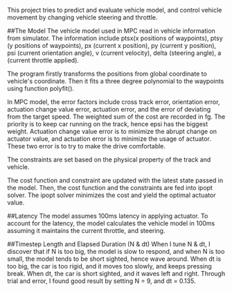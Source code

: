 This project tries to predict and evaluate vehicle model, and control vehicle movement by changing vehicle steering and throttle.


##The Model
The vehicle model used in MPC read in vehicle information from simulator. The information include ptsx(x positions of waypoints), ptsy (y positions of waypoints), px (current x position), py (current y position), psi (current orientation angle), v (current velocity), delta (steering angle), a (current throttle applied). 

The program firstly transforms the positions from global coordinate to vehicle's coordinate. Then it fits a three degree polynomial to the waypoints using function polyfit().

In MPC model, the error factors include cross track error, orientation error, actuation change value error, actuation error, and the error of deviating from the target speed. The weighted sum of the cost are recorded in fg. The priority is to keep car running on the track, hence epsi has the biggest weight. Actuation change value error is to minimize the abrupt change on actuator value, and actuation error is to minimize the usage of actuator. These two error is to try to make the drive comfortable. 

The constraints are set based on the physical property of the track and vehicle. 

The cost function and constraint are updated with the latest state passed in the model. Then, the cost function and the constraints are fed into ipopt solver. The ipopt solver minimizes the cost and yield the optimal actuator value. 


##Latency
The model assumes 100ms latency in applying actuator. To account for the latency, the model calculates the vehicle model in 100ms assuming it maintains the current throttle, and steering. 


##Timestep Length and Elapsed Duration (N & dt)
When I tune N & dt, I discover that if N is too big, the model is slow to respond, and when N is too small, the model tends to be short sighted, hence wave around. 
When dt is too big, the car is too rigid, and it moves too slowly, and keeps pressing break. When dt, the car is short sighted, and it waves left and right. Through trial and error, I found good result by setting N = 9, and dt = 0.135.
